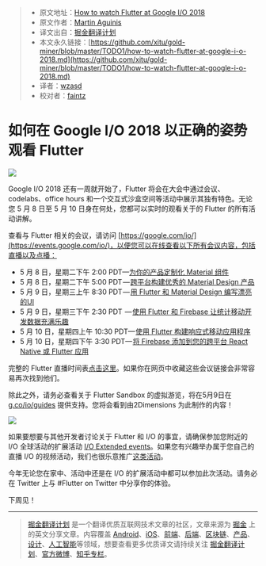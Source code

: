 > * 原文地址：[How to watch Flutter at Google I/O 2018](https://medium.com/flutter-io/how-to-watch-flutter-at-google-i-o-2018-c7e082fc836f)
> * 原文作者：[Martin Aguinis](https://medium.com/@aguinis?source=post_header_lockup)
> * 译文出自：[掘金翻译计划](https://github.com/xitu/gold-miner)
> * 本文永久链接：[https://github.com/xitu/gold-miner/blob/master/TODO1/how-to-watch-flutter-at-google-i-o-2018.md](https://github.com/xitu/gold-miner/blob/master/TODO1/how-to-watch-flutter-at-google-i-o-2018.md)
> * 译者：[wzasd](https://github.com/wzasd)
> * 校对者：[faintz](https://github.com/faintz)

# 如何在 Google I/O 2018 以正确的姿势观看 Flutter

![](https://cdn-images-1.medium.com/max/800/1*dArkoJSnhvcjZ6p4ds63BA.png)

Google I/O 2018 还有一周就开始了，Flutter 将会在大会中通过会议、codelabs、office hours 和一个交互式沙盒空间等活动中展示其独有特色。无论您 5 月 8 日至 5 月 10 日身在何处，您都可以实时的观看关于的 Flutter 的所有活动讲解。

查看与 Flutter 相关的会议，请访问 [https://google.com/io/](https://events.google.com/io/)，以便您可以在线查看以下所有会议内容，包括直播以及点播：

*   5 月 8 日，星期二下午 2:00 PDT—[为你的产品定制化 Material 组件](https://events.google.com/io/schedule/?section=may-8&sid=247e7a44-c632-464e-954c-303ede5befd5&livestream=true&topic=flutter)
*   5 月 8 日，星期二下午 5:00 PDT — [跨平台构建优秀的 Material Design 产品](https://events.google.com/io/schedule/?section=may-8&sid=03c677fd-d082-4bf9-ae38-06829cfdada9&livestream=true&topic=flutter)
*   5 月 9 日，星期三上午 8:30 PDT — [用 Flutter 和 Material Design 编写漂亮的UI](https://events.google.com/io/schedule/?section=may-8&sid=086cd75d-8f7a-45d7-99bb-69dd3709535a&livestream=true&topic=flutter)
*   5 月 9 日，星期三下午 2:30 PDT  — [使用 Flutter 和 Firebase 让统计移动开发数据充满乐趣](https://events.google.com/io/schedule/?section=may-8&sid=94f05260-0dfd-4867-8d04-399e96595035&livestream=true&topic=flutter)
*   5 月 10 日，星期四上午 10:30 PDT— [使用 Flutter 构建响应式移动应用程序](https://events.google.com/io/schedule/?section=may-8&sid=dab2bf45-6e44-4605-a997-9d446f95ef38&livestream=true&topic=flutter)
*   5 月 10 日，星期四下午 3:30 PDT— [将 Firebase 添加到您的跨平台 React Native 或 Flutter 应用](https://events.google.com/io/schedule/?section=may-8&sid=c8374ad6-94f3-47bb-99fd-164c0d0a81bc&livestream=true&topic=flutter)

完整的 Flutter 直播时间表[点击这里](https://events.google.com/io/schedule/?section=may-8&livestream=true&topic=flutter&utm_source=flutter&utm_medium=pre%20io%20announcement&utm_campaign=io18)。如果你在网页中收藏这些会议链接会非常容易再次找到他们。

除此之外，请务必查看关于 Flutter Sandbox 的虚拟游览，将在5月9日在 [g.co/io/guides](http://g.co/io/guides) 提供支持。您将会看到由2Dimensions 为此制作的内容！

![](https://cdn-images-1.medium.com/max/800/1*ZPr26vDyRE90NtHZJ6Jmgg.gif)

如果要想要与其他开发者讨论关于 Flutter 和 I/O 的事宜，请确保参加您附近的 I/O 全球活动的扩展活动 [I/O Extended events](http://google.com/io/extended)。如果您有兴趣举办属于您自己的直播 I/O 的视频活动，我们也很乐意推广[这类活动](https://events.google.com/io/extended/form/)。

今年无论您在家中、活动中还是在 I/O 的扩展活动中都可以参加此次活动。请务必在 Twitter 上与 #Flutter on Twitter 中分享你的体验。

下周见！


---

> [掘金翻译计划](https://github.com/xitu/gold-miner) 是一个翻译优质互联网技术文章的社区，文章来源为 [掘金](https://juejin.im) 上的英文分享文章。内容覆盖 [Android](https://github.com/xitu/gold-miner#android)、[iOS](https://github.com/xitu/gold-miner#ios)、[前端](https://github.com/xitu/gold-miner#前端)、[后端](https://github.com/xitu/gold-miner#后端)、[区块链](https://github.com/xitu/gold-miner#区块链)、[产品](https://github.com/xitu/gold-miner#产品)、[设计](https://github.com/xitu/gold-miner#设计)、[人工智能](https://github.com/xitu/gold-miner#人工智能)等领域，想要查看更多优质译文请持续关注 [掘金翻译计划](https://github.com/xitu/gold-miner)、[官方微博](http://weibo.com/juejinfanyi)、[知乎专栏](https://zhuanlan.zhihu.com/juejinfanyi)。
